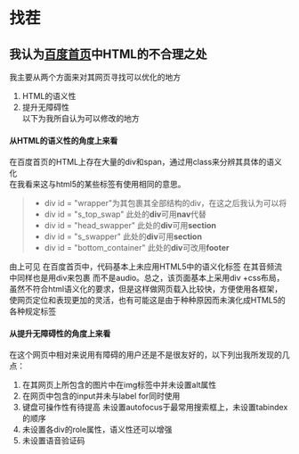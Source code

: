 # 找茬 
## 我认为[百度首页](https://www.baidu.com/)中HTML的不合理之处

我主要从两个方面来对其网页寻找可以优化的地方  

1. HTML的语义性  
2. 提升无障碍性  
以下为我所自认为可以修改的地方
#### 从HTML的语义性的角度上来看
在百度首页的HTML上存在大量的div和span，通过用class来分辨其具体的语义化  
在我看来这与html5的某些标签有使用相同的意思。  
> * div id = "wrapper"为其包裹其全部结构的div，在这之后我认为可以将
> * div id = "s_top_swap" 此处的**div**可用**nav**代替 
> * div id = "head_swapper"  此处的**div**可用**section**
> * div id = "s_swapper"  此处的**div**可用**section**
> * div id = "bottom_container" 此处的**div**可改用**footer** 

由上可见 在百度首页中，代码基本上未应用HTML5中的语义化标签   在其音频流中同样也是用div来包裹 而不是audio。总之，该页面基本上采用div +css布局，虽然不符合html语义化的要求，但是这样做网页载入比较快，方便使用各框架，使网页定位和表现更加的灵活，也有可能这是由于种种原因而未演化成HTML5的各种规定标签
#### 从提升无障碍性的角度上来看
在这个网页中相对来说用有障碍的用户还是不是很友好的，以下列出我所发现的几点：  

1. 在其网页上所包含的图片中在img标签中并未设置alt属性  
2. 在网页中包含的input并未与label for同时使用  
3. 键盘可操作性有待提高 未设置autofocus于最常用搜索框上，未设置tabindex的顺序  
4. 未设置各div的role属性，语义性还可以增强  
5. 未设置语音验证码  